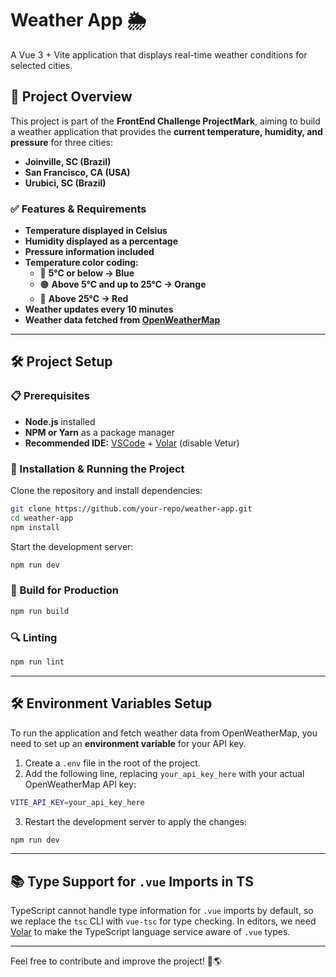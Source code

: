 # Weather App 🌦️

A Vue 3 + Vite application that displays real-time weather conditions for selected cities.

## 📌 Project Overview

This project is part of the **FrontEnd Challenge ProjectMark**, aiming to build a weather application that provides the **current temperature, humidity, and pressure** for three cities:

- **Joinville, SC (Brazil)**
- **San Francisco, CA (USA)**
- **Urubici, SC (Brazil)**

### ✅ Features & Requirements

- **Temperature displayed in Celsius**
- **Humidity displayed as a percentage**
- **Pressure information included**
- **Temperature color coding:**
  - 🔵 **5°C or below → Blue**
  - 🟠 **Above 5°C and up to 25°C → Orange**
  - 🔴 **Above 25°C → Red**
- **Weather updates every 10 minutes**
- **Weather data fetched from [OpenWeatherMap](https://openweathermap.org/)**

---

## 🛠️ Project Setup

### 📋 Prerequisites

- **Node.js** installed
- **NPM or Yarn** as a package manager
- **Recommended IDE:** [VSCode](https://code.visualstudio.com/) + [Volar](https://marketplace.visualstudio.com/items?itemName=Vue.volar) (disable Vetur)

### 🚀 Installation & Running the Project

Clone the repository and install dependencies:

```sh
git clone https://github.com/your-repo/weather-app.git
cd weather-app
npm install
```

Start the development server:

```sh
npm run dev
```

### 🏰️ Build for Production

```sh
npm run build
```

### 🔍 Linting

```sh
npm run lint
```

---

## 🛠️ Environment Variables Setup

To run the application and fetch weather data from OpenWeatherMap, you need to set up an **environment variable** for your API key.

1. Create a `.env` file in the root of the project.
2. Add the following line, replacing `your_api_key_here` with your actual OpenWeatherMap API key:

```sh
VITE_API_KEY=your_api_key_here
```

3. Restart the development server to apply the changes:

```sh
npm run dev
```

---

## 📚 Type Support for `.vue` Imports in TS

TypeScript cannot handle type information for `.vue` imports by default, so we replace the `tsc` CLI with `vue-tsc` for type checking. In editors, we need [Volar](https://marketplace.visualstudio.com/items?itemName=Vue.volar) to make the TypeScript language service aware of `.vue` types.

---

Feel free to contribute and improve the project! 🚀🌎
